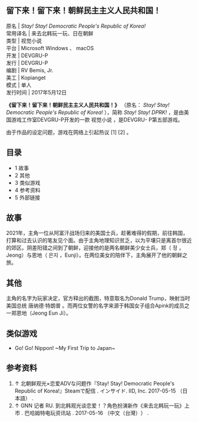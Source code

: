 留下来！留下来！朝鲜民主主义人民共和国！  
---  
原名  |  _Stay! Stay! Democratic People's Republic of Korea!_  
常用译名  |  来去北韩玩一玩、日在朝鲜   
类型  |  视觉小说   
平台  |  Microsoft Windows  、  macOS   
开发  |  DEVGRU-P   
发行  |  DEVGRU-P   
编剧  |  RV Bemis, Jr.   
美工  |  Kopianget   
模式  |  单人   
发行时间  |  2017年5月12日   
  
**《留下来！留下来！朝鲜民主主义人民共和国！》** （原名： _Stay! Stay! Democratic People's Republic of
Korea!_ ），简称 _Stay! Stay! DPRK!_ ，是由美国游戏工作室DEVGRU-P开发的一款  视觉小说  ，是DEVGRU-
P第五部游戏。

由于作品的设定问题，游戏在网络上引起热议  [1]  [2]  。

##  目录

  * 1  故事 
  * 2  其他 
  * 3  类似游戏 
  * 4  参考资料 
  * 5  外部链接 

##  故事

2021年，主角一位从阿富汗战场归来的美国士兵，趁著难得的假期，前往韩国，打算和过去认识的笔友见个面。由于主角地理知识贫乏，以为平壤只是离首尔很近的郊区。阴差阳错之间到了朝鲜，迎接他的是两名朝鲜美少女士兵，郑（
정  ，Jeong）与恩地（  은지  ，Eunji）。在两位美女的陪伴下，主角展开了他的朝鲜之旅。

##  其他

主角的名字为玩家决定，官方释出的截图，特意取名为Donald Trump，映射当时美国总统  唐纳德·特朗普
。而两位女警的名字来源于韩国女子组合Apink的成员之一郑恩地（Jeong Eun Ji）。

##  类似游戏

  * Go! Go! Nippon! ~My First Trip to Japan~ 

##  参考资料

  1. ↑  北朝鲜观光×恋爱ADVな问题作『Stay! Stay! Democratic People's Republic of Korea!』Steamで配信  . インサイド. IID, Inc. 2017-05-15  （日本語）  . 
  2. ↑  GNN 记者 RU.  到北韩观光谈恋爱！？角色扮演新作《来去北韩玩一玩》上市  .  巴哈姆特电玩资讯站  . 2017-05-16  （中文（台灣）‎）  . 